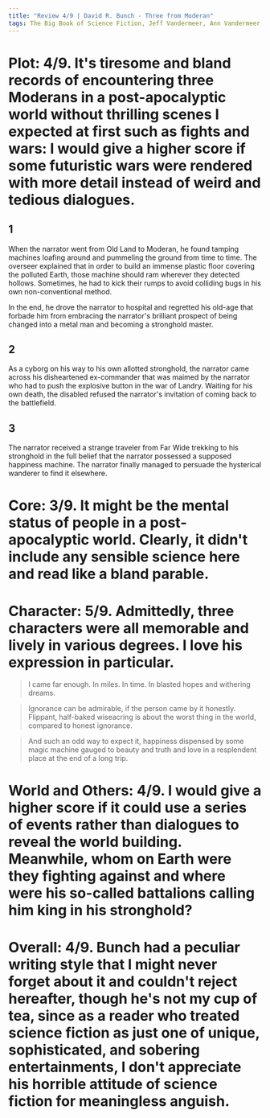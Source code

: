 ```yaml
---
title: "Review 4/9 | David R. Bunch - Three from Moderan"
tags: The Big Book of Science Fiction, Jeff Vandermeer, Ann Vandermeer, short story, novelette, science fiction, 1925-2000, 1971
---
```


# Plot: 4/9. It's tiresome and bland records of encountering three Moderans in a post-apocalyptic world without thrilling scenes I expected at first such as fights and wars: I would give a higher score if some futuristic wars were rendered with more detail instead of weird and tedious dialogues.
## 1 
When the narrator went from Old Land to Moderan, he found tamping machines loafing around and pummeling the ground from time to time. The overseer explained that in order to build an immense plastic floor covering the polluted Earth, those machine should ram wherever they detected hollows. Sometimes, he had to kick their rumps to avoid colliding bugs in his own non-conventional method.

In the end, he drove the narrator to hospital and regretted his old-age that forbade him from embracing the narrator's brilliant prospect of being changed into a metal man and becoming a stronghold master.


## 2 
As a cyborg on his way to his own allotted stronghold, the narrator came across his disheartened ex-commander that was maimed by the narrator who had to push the explosive button in the war of Landry. Waiting for his own death, the disabled refused the narrator's invitation of coming back to the battlefield.

## 3 
The narrator received a strange traveler from Far Wide trekking to his stronghold in the full belief that the narrator possessed a supposed happiness machine. The narrator finally managed to persuade the hysterical wanderer to find it elsewhere.

# Core: 3/9. It might be the mental status of people in a post-apocalyptic world. Clearly, it didn't include any sensible science here and read like a bland parable.



# Character: 5/9. Admittedly, three characters were all memorable and lively in various degrees. I love his expression in particular.
> I came far enough. In miles. In time. In blasted hopes and withering dreams.

> Ignorance can be admirable, if the person came by it honestly. Flippant, half-baked wiseacring is about the worst thing in the world, compared to honest ignorance.

> And such an odd way to expect it, happiness dispensed by some magic machine gauged to beauty and truth and love in a resplendent place at the end of a long trip.


# World and Others: 4/9. I would give a higher score if it could use a series of events rather than dialogues to reveal the world building. Meanwhile, whom on Earth were they fighting against and where were his so-called battalions calling him king in his stronghold?




# Overall: 4/9. Bunch had a peculiar writing style that I might never forget about it and couldn't reject hereafter, though he's not my cup of tea, since as a reader who treated science fiction as just one of unique, sophisticated, and sobering entertainments, I don't appreciate his horrible attitude of science fiction for **meaningless** anguish.
